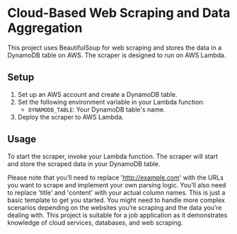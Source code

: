# Cloud-Based Web Scraping and Data Aggregation

This project uses BeautifulSoup for web scraping and stores the data in a DynamoDB table on AWS. The scraper is designed to run on AWS Lambda.

## Setup

1. Set up an AWS account and create a DynamoDB table.
2. Set the following environment variable in your Lambda function:
   - `DYNAMODB_TABLE`: Your DynamoDB table's name.
3. Deploy the scraper to AWS Lambda.

## Usage

To start the scraper, invoke your Lambda function. The scraper will start and store the scraped data in your DynamoDB table.

Please note that you’ll need to replace 'http://example.com' with the URLs you want to scrape and implement your own parsing logic. You’ll also need to replace 'title' and 'content' with your actual column names. This is just a basic template to get you started. You might need to handle more complex scenarios depending on the websites you’re scraping and the data you’re dealing with. This project is suitable for a job application as it demonstrates knowledge of cloud services, databases, and web scraping.